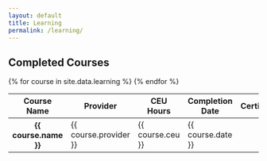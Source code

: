 ```yaml
---
layout: default
title: Learning
permalink: /learning/
---
```


<div class="container" style="margin-top: 1em">
  <h2>Completed Courses</h2>
  <table class="table table-hover table-sm">
    <thead class="table-light">
      <tr>
        <th scope="col">Course Name</th>
        <th scope="col">Provider</th>
        <th scope="col">CEU Hours</th>
        <th scope="col">Completion Date</th>
        <th scope="col">Certificate</th>
      </tr>
    </thead>
    <tbody>
      {% for course in site.data.learning %}
      <tr>
        <th scope="row">{{ course.name }}</th>
        <td>{{ course.provider }}</td>
        <td>{{ course.ceu }}</td>
        <td>{{ course.date }}</td>
        <td>
          <a
            href="{{ site.baseurl }}/assets/files/{{ course.certificate-id }}.{{ course.certificate-extension }}"
            target="_blank"
            ><span class="fas fa-award"></span
          ></a>
        </td>
      </tr>
      {% endfor %}
    </tbody>
  </table>
</div>
